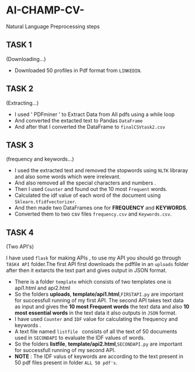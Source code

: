 # AI-CHAMP-CV-
Natural Language Preprocessing steps

## TASK 1
(Downloading...)
* Downloaded 50 profiles in Pdf format from  `LINKEDIN`.

## TASK 2
(Extracting...)
* I used ' PDFminer ' to Extract Data from All pdfs using a while loop
* And converted the extacted text to Pandas `DataFrame ` 
* And after that I converted the DataFrame to `finalCSVtask2.csv `

## TASK 3
(frequency and keywords...)
* I used the extracted text and removed the stopwords using `NLTK` libraray and also some words which were irrelevant.
* And also removed all the special characters and numbers .
* Then I used `Counter` and found out the 10 most `Frequent` words.
* Calculated the idf value of each word of the document using `Sklearn.tfidfvectorizer`.
* And then made two DataFrames one for **FREQUENCY** and **KEYWORDS**.
* Converted them to two csv files `frequency.csv` and `Keywords.csv`.

## TASK 4
(Two API's)

I have used `flask` for making APIs , to use my API you should go through `TASK4 API` folder.The first API first downloads the pdffile in an `uploads` folder after then it extarcts the text part and gives output in JSON format.
* There is a folder `template` which consists of two templates one is  api1.html and api2.html 
* So the folders **uploads**, **template/api1.html**,`FIRSTAPI.py` are important for successfull running of my first API.
The second API takes text data as input and gives the **10 most Frequent words** the text data and also **10 most essential words** in the text data it also outputs in `JSON` format.
* I have used `Counter` and `IDF` value for calculating the frequency and keywords .
* A text file named `listfile ` consists of all the text of 50 documents used in `SECONDAPI` to evaluate the IDF values of words.
* So the folders **listfile**, **template/api2.html**,`SECONDAPI.py` are important for successfull running of my second API.
* **NOTE** : The IDF valus of keywords are according to the text present in 50 pdf files present in folder ` ALL 50 pdf's `.
